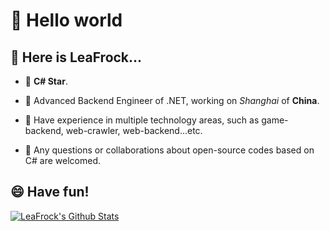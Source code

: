 #  👋 Hello world

<!--
**LeaFrock/LeaFrock** is a ✨ _special_ ✨ repository because its `README.md` (this file) appears on your GitHub profile.

Here are some ideas to get you started:

- 🔭 I’m currently working on ...
- 🌱 I’m currently learning ...
- 👯 I’m looking to collaborate on ...
- 🤔 I’m looking for help with ...
- 💬 Ask me about ...
- 📫 How to reach me: ...
- 😄 Pronouns: ...
- ⚡ Fun fact: ...
-->

## :raising_hand: Here is LeaFrock...

* :star2: **C# Star**.

* 🔭 Advanced Backend Engineer of .NET, working on *Shanghai* of **China**.

* 👯 Have experience in multiple technology areas, such as game-backend, web-crawler, web-backend...etc.

* 💬 Any questions or collaborations about open-source codes based on C# are welcomed.

## 😄 Have fun!

[![LeaFrock's Github Stats](https://github-readme-stats.vercel.app/api?username=LeaFrock&show_icons=true&theme=merko&count_private=true&include_all_commits=true)](https://github.com/LeaFrock)
